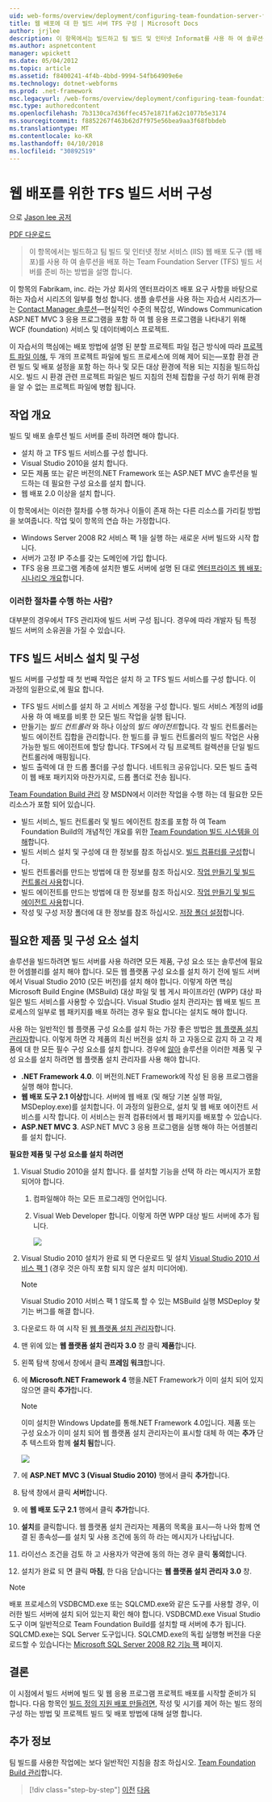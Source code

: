 ```yaml
---
uid: web-forms/overview/deployment/configuring-team-foundation-server-for-web-deployment/configuring-a-tfs-build-server-for-web-deployment
title: 웹 배포에 대 한 빌드 서버 TFS 구성 | Microsoft Docs
author: jrjlee
description: 이 항목에서는 빌드하고 팀 빌드 및 인터넷 Informat를 사용 하 여 솔루션을 배포 하는 Team Foundation Server (TFS) 빌드 서버를 준비 하는 방법에 설명...
ms.author: aspnetcontent
manager: wpickett
ms.date: 05/04/2012
ms.topic: article
ms.assetid: f8400241-4f4b-4bbd-9994-54fb64909e6e
ms.technology: dotnet-webforms
ms.prod: .net-framework
msc.legacyurl: /web-forms/overview/deployment/configuring-team-foundation-server-for-web-deployment/configuring-a-tfs-build-server-for-web-deployment
msc.type: authoredcontent
ms.openlocfilehash: 7b3130ca7d36ffec457e1871fa62c1077b5e3174
ms.sourcegitcommit: f8852267f463b62d7f975e56bea9aa3f68fbbdeb
ms.translationtype: MT
ms.contentlocale: ko-KR
ms.lasthandoff: 04/10/2018
ms.locfileid: "30892519"
---
```

<a name="configuring-a-tfs-build-server-for-web-deployment"></a>웹 배포를 위한 TFS 빌드 서버 구성
====================
으로 [Jason lee 공저](https://github.com/jrjlee)

[PDF 다운로드](https://msdnshared.blob.core.windows.net/media/MSDNBlogsFS/prod.evol.blogs.msdn.com/CommunityServer.Blogs.Components.WeblogFiles/00/00/00/63/56/8130.DeployingWebAppsInEnterpriseScenarios.pdf)

> 이 항목에서는 빌드하고 팀 빌드 및 인터넷 정보 서비스 (IIS) 웹 배포 도구 (웹 배포)를 사용 하 여 솔루션을 배포 하는 Team Foundation Server (TFS) 빌드 서버를 준비 하는 방법을 설명 합니다.


이 항목의 Fabrikam, inc. 라는 가상 회사의 엔터프라이즈 배포 요구 사항을 바탕으로 하는 자습서 시리즈의 일부를 형성 합니다. 샘플 솔루션을 사용 하는 자습서 시리즈가&#x2014;는 [Contact Manager 솔루션](../web-deployment-in-the-enterprise/the-contact-manager-solution.md)&#x2014;현실적인 수준의 복잡성, Windows Communication ASP.NET MVC 3 응용 프로그램을 포함 하 여 웹 응용 프로그램을 나타내기 위해 WCF (foundation) 서비스 및 데이터베이스 프로젝트.

이 자습서의 핵심에는 배포 방법에 설명 된 분할 프로젝트 파일 접근 방식에 따라 [프로젝트 파일 이해](../web-deployment-in-the-enterprise/understanding-the-project-file.md), 두 개의 프로젝트 파일에 빌드 프로세스에 의해 제어 되는&#x2014;포함 환경 관련 빌드 및 배포 설정을 포함 하는 하나 및 모든 대상 환경에 적용 되는 지침을 빌드하십시오. 빌드 시 환경 관련 프로젝트 파일은 빌드 지침의 전체 집합을 구성 하기 위해 환경을 알 수 없는 프로젝트 파일에 병합 됩니다.

## <a name="task-overview"></a>작업 개요

빌드 및 배포 솔루션 빌드 서버를 준비 하려면 해야 합니다.

- 설치 하 고 TFS 빌드 서비스를 구성 합니다.
- Visual Studio 2010을 설치 합니다.
- 모든 제품 또는 같은 버전의.NET Framework 또는 ASP.NET MVC 솔루션을 빌드하는 데 필요한 구성 요소를 설치 합니다.
- 웹 배포 2.0 이상을 설치 합니다.

이 항목에서는 이러한 절차를 수행 하거나 이들이 존재 하는 다른 리소스를 가리킬 방법을 보여줍니다. 작업 및이 항목의 연습 하는 가정합니다.

- Windows Server 2008 R2 서비스 팩 1을 실행 하는 새로운 서버 빌드와 시작 합니다.
- 서버가 고정 IP 주소를 갖는 도메인에 가입 합니다.
- TFS 응용 프로그램 계층에 설치한 별도 서버에 설명 된 대로 [엔터프라이즈 웹 배포: 시나리오 개요](../deploying-web-applications-in-enterprise-scenarios/enterprise-web-deployment-scenario-overview.md)합니다.

### <a name="who-performs-these-procedures"></a>이러한 절차를 수행 하는 사람?

대부분의 경우에서 TFS 관리자에 빌드 서버 구성 됩니다. 경우에 따라 개발자 팀 특정 빌드 서버의 소유권을 가질 수 있습니다.

## <a name="install-and-configure-the-tfs-build-service"></a>TFS 빌드 서비스 설치 및 구성

빌드 서버를 구성할 때 첫 번째 작업은 설치 하 고 TFS 빌드 서비스를 구성 합니다. 이 과정의 일환으로,에 필요 합니다.

- TFS 빌드 서비스를 설치 하 고 서비스 계정을 구성 합니다. 빌드 서비스 계정의 id를 사용 하 여 배포를 비롯 한 모든 빌드 작업을 실행 됩니다.
- 만들기는 *빌드 컨트롤러* 와 하나 이상의 *빌드 에이전트*합니다. 각 빌드 컨트롤러는 빌드 에이전트 집합을 관리합니다. 한 빌드를 큐 빌드 컨트롤러의 빌드 작업은 사용 가능한 빌드 에이전트에 할당 합니다. TFS에서 각 팀 프로젝트 컬렉션을 단일 빌드 컨트롤러에 매핑됩니다.
- 빌드 출력에 대 한 드롭 폴더를 구성 합니다. 네트워크 공유입니다. 모든 빌드 출력이 웹 배포 패키지와 마찬가지로, 드롭 폴더로 전송 됩니다.

[Team Foundation Build 관리](https://msdn.microsoft.com/library/ms252495.aspx) 장 MSDN에서 이러한 작업을 수행 하는 데 필요한 모든 리소스가 포함 되어 있습니다.

- 빌드 서비스, 빌드 컨트롤러 및 빌드 에이전트 참조를 포함 하 여 Team Foundation Build의 개념적인 개요를 위한 [Team Foundation 빌드 시스템을 이해](https://msdn.microsoft.com/library/dd793166.aspx)합니다.
- 빌드 서비스 설치 및 구성에 대 한 정보를 참조 하십시오. [빌드 컴퓨터를 구성](https://msdn.microsoft.com/library/ms181712.aspx)합니다.
- 빌드 컨트롤러를 만드는 방법에 대 한 정보를 참조 하십시오. [작업 만들기 및 빌드 컨트롤러 사용](https://msdn.microsoft.com/library/ee330987.aspx)합니다.
- 빌드 에이전트를 만드는 방법에 대 한 정보를 참조 하십시오. [작업 만들기 및 빌드 에이전트 사용](https://msdn.microsoft.com/library/bb399135.aspx)합니다.
- 작성 및 구성 저장 폴더에 대 한 정보를 참조 하십시오. [저장 폴더 설정](https://msdn.microsoft.com/library/bb778394.aspx)합니다.

## <a name="install-required-products-and-components"></a>필요한 제품 및 구성 요소 설치

솔루션을 빌드하려면 빌드 서버를 사용 하려면 모든 제품, 구성 요소 또는 솔루션에 필요한 어셈블리를 설치 해야 합니다. 모든 웹 플랫폼 구성 요소를 설치 하기 전에 빌드 서버에서 Visual Studio 2010 (모든 버전)를 설치 해야 합니다. 이렇게 하면 핵심 Microsoft Build Engine (MSBuild) 대상 파일 및 웹 게시 파이프라인 (WPP) 대상 파일은 빌드 서비스를 사용할 수 있습니다. Visual Studio 설치 관리자는 웹 배포 빌드 프로세스의 일부로 웹 패키지를 배포 하려는 경우 필요 합니다는 설치도 해야 합니다.

사용 하는 일반적인 웹 플랫폼 구성 요소를 설치 하는 가장 좋은 방법은 [웹 플랫폼 설치 관리자](https://go.microsoft.com/?linkid=9805118)합니다. 이렇게 하면 각 제품의 최신 버전을 설치 하 고 자동으로 감지 하 고 각 제품에 대 한 모든 필수 구성 요소를 설치 합니다. 경우에 [않아](../web-deployment-in-the-enterprise/the-contact-manager-solution.md) 솔루션을 이러한 제품 및 구성 요소를 설치 하려면 웹 플랫폼 설치 관리자를 사용 해야 합니다.

- **.NET Framework 4.0**. 이 버전의.NET Framework에 작성 된 응용 프로그램을 실행 해야 합니다.
- **웹 배포 도구 2.1 이상**합니다. 서버에 웹 배포 (및 해당 기본 실행 파일, MSDeploy.exe)를 설치합니다. 이 과정의 일환으로, 설치 및 웹 배포 에이전트 서비스를 시작 합니다. 이 서비스는 원격 컴퓨터에서 웹 패키지를 배포할 수 있습니다.
- **ASP.NET MVC 3**. ASP.NET MVC 3 응용 프로그램을 실행 해야 하는 어셈블리를 설치 합니다.

**필요한 제품 및 구성 요소를 설치 하려면**

1. Visual Studio 2010을 설치 합니다. 를 설치할 기능을 선택 하 라는 메시지가 포함 되어야 합니다.

    1. 컴파일해야 하는 모든 프로그래밍 언어입니다.
    2. Visual Web Developer 합니다. 이렇게 하면 WPP 대상 빌드 서버에 추가 됩니다.

        ![](configuring-a-tfs-build-server-for-web-deployment/_static/image1.png)
2. Visual Studio 2010 설치가 완료 되 면 다운로드 및 설치 [Visual Studio 2010 서비스 팩 1](https://go.microsoft.com/?linkid=9805133) (경우 것은 아직 포함 되지 않은 설치 미디어에).

    > [!NOTE]
    > Visual Studio 2010 서비스 팩 1 않도록 할 수 있는 MSBuild 실행 MSDeploy 찾기는 버그를 해결 합니다.
3. 다운로드 하 여 시작 된 [웹 플랫폼 설치 관리자](https://go.microsoft.com/?linkid=9805118)합니다.
4. 맨 위에 있는 **웹 플랫폼 설치 관리자 3.0** 창 클릭 **제품**합니다.
5. 왼쪽 탐색 창에서 창에서 클릭 **프레임 워크**합니다.
6. 에 **Microsoft.NET Framework 4** 행을.NET Framework가 이미 설치 되어 있지 않으면 클릭 **추가**합니다.

    > [!NOTE]
    > 이미 설치한 Windows Update를 통해.NET Framework 4.0입니다. 제품 또는 구성 요소가 이미 설치 되어 웹 플랫폼 설치 관리자는이 표시할 대체 하 여는 **추가** 단추 텍스트와 함께 **설치 됨**합니다.

    ![](configuring-a-tfs-build-server-for-web-deployment/_static/image2.png)
7. 에 **ASP.NET MVC 3 (Visual Studio 2010)** 행에서 클릭 **추가**합니다.
8. 탐색 창에서 클릭 **서버**합니다.
9. 에 **웹 배포 도구 2.1** 행에서 클릭 **추가**합니다.
10. **설치**를 클릭합니다. 웹 플랫폼 설치 관리자는 제품의 목록을 표시&#x2014;하 나와 함께 연결 된 종속성&#x2014;를 설치 및 사용 조건에 동의 하 라는 메시지가 나타납니다.
11. 라이선스 조건을 검토 하 고 사용자가 약관에 동의 하는 경우 클릭 **동의**합니다.
12. 설치가 완료 되 면 클릭 **마침**, 한 다음 닫습니다는 **웹 플랫폼 설치 관리자 3.0** 창.

> [!NOTE]
> 배포 프로세스의 VSDBCMD.exe 또는 SQLCMD.exe와 같은 도구를 사용할 경우, 이러한 빌드 서버에 설치 되어 있는지 확인 해야 합니다. VSDBCMD.exe Visual Studio 도구 이며 일반적으로 Team Foundation Build를 설치할 때 서버에 추가 됩니다. SQLCMD.exe는 SQL Server 도구입니다. SQLCMD.exe의 독립 실행형 버전을 다운로드할 수 있습니다는 [Microsoft SQL Server 2008 R2 기능 팩](https://go.microsoft.com/?linkid=9805134) 페이지.


## <a name="conclusion"></a>결론

이 시점에서 빌드 서버에 빌드 및 웹 응용 프로그램 프로젝트 배포를 시작할 준비가 되 합니다. 다음 항목인 [빌드 정의 지원 배포 만들려면](creating-a-build-definition-that-supports-deployment.md), 작성 및 시기를 제어 하는 빌드 정의 구성 하는 방법 및 프로젝트 빌드 및 배포 방법에 대해 설명 합니다.

## <a name="further-reading"></a>추가 정보

팀 빌드를 사용한 작업에는 보다 일반적인 지침을 참조 하십시오. [Team Foundation Build 관리](https://msdn.microsoft.com/library/ms252495.aspx)합니다.

> [!div class="step-by-step"]
> [이전](adding-content-to-source-control.md)
> [다음](creating-a-build-definition-that-supports-deployment.md)
